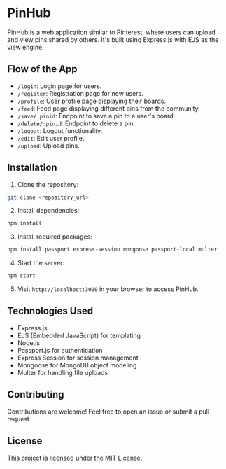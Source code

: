 # PinHub

PinHub is a web application similar to Pinterest, where users can upload and view pins shared by others. It's built using Express.js with EJS as the view engine.

## Flow of the App

- `/login`: Login page for users.
- `/register`: Registration page for new users.
- `/profile`: User profile page displaying their boards.
- `/feed`: Feed page displaying different pins from the community.
- `/save/:pinid`: Endpoint to save a pin to a user's board.
- `/delete/:pinid`: Endpoint to delete a pin.
- `/logout`: Logout functionality.
- `/edit`: Edit user profile.
- `/upload`: Upload pins.

## Installation

1. Clone the repository:

```bash
git clone <repository_url>
```

2. Install dependencies:

```bash
npm install
```

3. Install required packages:

```bash
npm install passport express-session mongoose passport-local multer
```

4. Start the server:

```bash
npm start
```

5. Visit `http://localhost:3000` in your browser to access PinHub.

## Technologies Used

- Express.js
- EJS (Embedded JavaScript) for templating
- Node.js
- Passport.js for authentication
- Express Session for session management
- Mongoose for MongoDB object modeling
- Multer for handling file uploads

## Contributing

Contributions are welcome! Feel free to open an issue or submit a pull request.

## License

This project is licensed under the [MIT License](LICENSE).